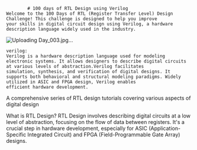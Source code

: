 			# 100 days of RTL Design using Verilog
    Welcome to the 100 Days of RTL (Register Transfer Level) Design Challenge! This challenge is designed to help you improve 
    your skills in digital circuit design using Verilog, a hardware description language widely used in the industry.

  
   ![Uploading Day_003.jpg…]()
   	
   	verilog:	
    Verilog is a hardware description language used for modeling electronic systems. It allows designers to describe digital circuits at various levels of abstraction.Verilog facilitates 
    simulation, synthesis, and verification of digital designs. It supports both behavioral and structural modeling paradigms. Widely utilized in ASIC and FPGA design, Verilog enables 
    efficient hardware development.
A comprehensive series of RTL design tutorials covering various aspects of digital design




What is RTL Design?
RTL Design involves describing digital circuits at a low level of abstraction, focusing on the flow of data between registers. It's a crucial step in hardware development, especially for ASIC (Application-Specific Integrated Circuit) and FPGA (Field-Programmable Gate Array) designs.
